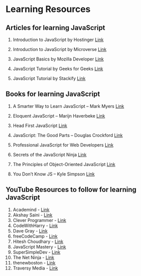 # Learning Resources
## Articles for learning JavaScript 


1. Introduction to JavaScript by Hostinger [Link](https://www.hostinger.com/tutorials/what-is-javascript)

2. Introduction to JavaScript by Microverse [Link](https://www.microverse.org/blog/introduction-to-javascript-a-guide-for-beginners)

3. 	JavaScript Basics by Mozilla Developer [Link](https://developer.mozilla.org/en-US/docs/Learn/Getting_started_with_the_web/JavaScript_basics)

4. JavaScript Tutorial by Geeks for Geeks [Link](https://www.geeksforgeeks.org/javascript/)

5. JavaScript Tutorial by Stackify [Link]( https://stackify.com/learn-javascript-tutorials/)

## Books for learning JavaScript  

1. A Smarter Way to Learn JavaScript – Mark Myers [Link](https://www.amazon.in/Smarter-Way-Learn-JavaScript-technology-ebook/dp/B00H1W9I6C)

2. Eloquent JavaScript – Marijn Haverbeke [Link](https://www.amazon.in/Eloquent-JavaScript-3rd-Introduction-Programming-ebook/dp/B07C96Q217)

3. Head First JavaScript [Link](https://www.amazon.com/Head-First-JavaScript-Programming-Brain-Friendly/dp/144934013X?tag=javamysqlanta-20)

4. JavaScript: The Good Parts – Douglas Crockford [Link](https://www.amazon.in/Javascript-Good-Parts-D-Crockford/dp/0596517742)

5. Professional JavaScript for Web Developers [Link](https://www.amazon.com/dp/1118026691)

6.  Secrets of the JavaScript Ninja [Link](https://www.amazon.com/Secrets-JavaScript-Ninja-John-Resig/dp/193398869X?tag=javamysqlanta-20)

7.  The Principles of Object-Oriented JavaScript [Link](https://www.amazon.com/Principles-Object-Oriented-JavaScript-Nicholas-Zakas/dp/1593275404?tag=javamysqlanta-20)

8. You Don’t Know JS – Kyle Simpson [Link](https://www.amazon.in/You-Dont-Know-Set-Volumes/dp/9352136268)

## YouTube Resources to follow for learning JavaScript  

1. Academind - [Link]( https://www.youtube.com/c/Academind)
2. Akshay Saini - [Link](https://www.youtube.com/@akshaymarch7)
3. Clever Programmer - [Link](https://www.youtube.com/@CleverProgrammer)
4. CodeWithHarry - [Link](https://www.youtube.com/c/CodeWithHarry)
5. Dave Gray - [Link](https://www.youtube.com/@DaveGrayTeachesCode)
6. freeCodeCamp - [Link](https://www.youtube.com/c/Freecodecamp)
7. Hitesh Choudhary - [Link](https://www.youtube.com/@HiteshChoudharydotcom)
8. JavaScript Mastery - [Link](https://www.youtube.com/@javascriptmastery)
9. SuperSimpleDev - [Link](https://www.youtube.com/@SuperSimpleDev)
10. The Net Ninja - [Link](https://www.youtube.com/channel/UCW5YeuERMmlnqo4oq8vwUpg)
11. thenewboston - [Link](https://www.youtube.com/@thenewboston)
12. Traversy Media - [Link](https://www.youtube.com/user/TechGuyWeb)